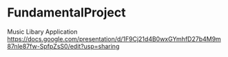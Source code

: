 # FundamentalProject
Music Libary Application 
https://docs.google.com/presentation/d/1F9Cj21d4B0wxGYmhfD27b4M9m87nle87fw-SpfpZsS0/edit?usp=sharing
